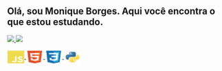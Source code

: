 ## Olá, sou Monique Borges. Aqui você encontra o que estou estudando.
<div>
  <a href="https://## Olá, sou Monique Borges. Aqui você encontra o que estou estudando. :)
<div>
  <a href="https:https://github.com/niqueborges)">
  <img height="180em" src="https://github-readme-stats.vercel.app/api?username=niqueborges&show_icons=true&theme=dark&include_all_commits=true&count_private=true"/>
  <img height="180em" src="https://github-readme-stats.vercel.app/api/top-langs/?username=niqueborges&layout=compact&langs_count=7&theme=dark"/>
</div>
<div style="display: inline_block"><br>
  <img align="center" alt="Nique-Js" height="30" width="40" src="https://raw.githubusercontent.com/devicons/devicon/master/icons/javascript/javascript-plain.svg">
  <img align="center" alt="Nique-HTML" height="30" width="40" src="https://raw.githubusercontent.com/devicons/devicon/master/icons/html5/html5-original.svg">
  <img align="center" alt="Nique-CSS" height="30" width="40" src="https://raw.githubusercontent.com/devicons/devicon/master/icons/css3/css3-original.svg">
  <img align="center" alt="Nique-Python" height="30" width="40" src="https://raw.githubusercontent.com/devicons/devicon/master/icons/python/python-original.svg">
</div>
  

  


